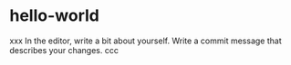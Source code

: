 # hello-world
xxx
In the editor, write a bit about yourself.
Write a commit message that describes your changes.
ccc

